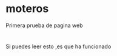 # moteros
Primera prueba de pagina web
#
Si puedes leer esto ,es que ha funcionado
#
<a href="https://www.facebook.com/alfonso.gaitangomez"></a>
